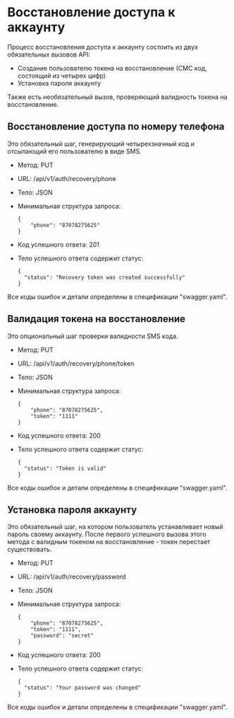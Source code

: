 # Восстановление доступа к аккаунту

Процесс восстановления доступа к аккаунту состоить из двух обязательных вызовов API:

  * Создание пользователю токена на восстановление (СМС код, состоящий из четырех цифр)
  * Установка пароля аккаунту
  
Также есть необязательный вызов, проверяющий валидность токена на восстановление.

## Восстановление доступа по номеру телефона

Это обязательный шаг, генерирующий четырехзначный код и отсылающий его пользователю в виде SMS.

  * Метод: PUT 
  * URL: /api/v1/auth/recovery/phone
  * Тело: JSON
  * Минимальная структура запроса:
  
        {
            "phone": "87078275625"
        }
        
  * Код успешного ответа: 201
  * Тело успешного ответа содержит статус:
  
        {
          "status": "Recovery token was created successfully"
        }
  
  Все коды ошибок и детали определены в спецификации "swagger.yaml".
  
## Валидация токена на восстановление

Это опциональный шаг проверки валидности SMS кода.

  * Метод: PUT 
  * URL: /api/v1/auth/recovery/phone/token
  * Тело: JSON
  * Минимальная структура запроса:
  
        {
            "phone": "87078275625",
            "token": "1111"
        }
        
  * Код успешного ответа: 200
  * Тело успешного ответа содержит статус:
  
        {
          "status": "Token is valid"
        }
  
  Все коды ошибок и детали определены в спецификации "swagger.yaml".
  
## Установка пароля аккаунту

Это обязательный шаг, на котором пользователь устанавливает новый пароль своему аккаунту. После первого успешного вызова этого метода с валидным токеном на восстановление - токен перестает существовать.

  * Метод: PUT 
  * URL: /api/v1/auth/recovery/password
  * Тело: JSON
  * Минимальная структура запроса:
  
        {
            "phone": "87078275625",
            "token": "1111",
            "password": "secret"
        }
        
  * Код успешного ответа: 200
  * Тело успешного ответа содержит статус:
  
        {
          "status": "Your password was changed"
        }
  
  Все коды ошибок и детали определены в спецификации "swagger.yaml".